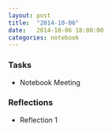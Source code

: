 ```yaml
---
layout: post
title:  "2014-10-06"
date:   2014-10-06 18:00:00
categories: notebook
---
```


### Tasks
- Notebook Meeting

### Reflections
- Reflection 1
